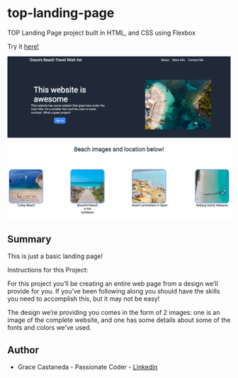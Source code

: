 # top-landing-page

TOP Landing Page project built in HTML, and CSS using Flexbox 

Try it [here!](https://graciicodes.github.io/TOP-landing-page/)

![alt text](https://github.com/graciicodes/TOP-landing-page/blob/main/images/TOP%20Landing%20Page.png)

## Summary

This is just a basic landing page! 

Instructions for this Project:

For this project you’ll be creating an entire web page from a design we’ll provide for you. If you’ve been following along you should have the skills you need to accomplish this, but it may not be easy!

The design we’re providing you comes in the form of 2 images: one is an image of the complete website, and one has some details about some of the fonts and colors we’ve used.
## Author

- Grace Castaneda - Passionate Coder - [Linkedin](https://www.linkedin.com/in/castanedagrace/)